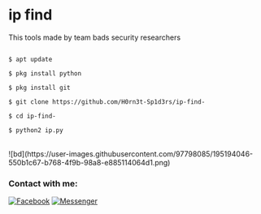 # ip find
This tools made by team bads security researchers


```

$ apt update 

$ pkg install python

$ pkg install git

$ git clone https://github.com/H0rn3t-Sp1d3rs/ip-find-

$ cd ip-find-

$ python2 ip.py

```
<br>
![bd](https://user-images.githubusercontent.com/97798085/195194046-550b1c67-b768-4f9b-98a8-e885114064d1.png)

<br>
<h3 align="left">Contact with me:</h3>
<p align="left">
<a href="https://www.facebook.com/H0rn3t.Sp1d3rs"><img title="Facebook" src="https://img.shields.io/badge/Facebook-red?style=for-the-badge&logo=facebook"></a>
<a href="https://www.facebook.com/call.me.H0rn3t.Sp1d3rs"><img title="Messenger" src="https://img.shields.io/badge/Messenger-red?style=for-the-badge&logo=messenger"></a>

